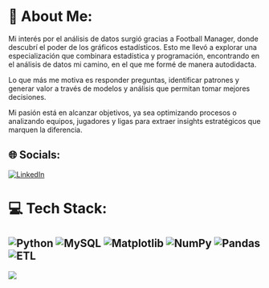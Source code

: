 # 💫 About Me:
Mi interés por el análisis de datos surgió gracias a Football Manager, donde descubrí el poder de los gráficos estadísticos. Esto me llevó a explorar una especialización que combinara estadística y programación, encontrando en el análisis de datos mi camino, en el que me formé de manera autodidacta.

Lo que más me motiva es responder preguntas, identificar patrones y generar valor a través de modelos y análisis que permitan tomar mejores decisiones.

Mi pasión está en alcanzar objetivos, ya sea optimizando procesos o analizando equipos, jugadores y ligas para extraer insights estratégicos que marquen la diferencia.

## 🌐 Socials:
[![LinkedIn](https://img.shields.io/badge/LinkedIn-%230077B5.svg?logo=linkedin&logoColor=white)](https://linkedin.com/in/AgustinPira) 

# 💻 Tech Stack:
![Python](https://img.shields.io/badge/python-3670A0?style=for-the-badge&logo=python&logoColor=ffdd54)
![MySQL](https://img.shields.io/badge/MySQL-4479A1?logo=mysql&logoColor=fff)
![Matplotlib](https://custom-icon-badges.demolab.com/badge/Matplotlib-71D291?logo=matplotlib&logoColor=fff)
![NumPy](https://img.shields.io/badge/NumPy-4DABCF?logo=numpy&logoColor=fff)
![Pandas](https://img.shields.io/badge/Pandas-150458?logo=pandas&logoColor=fff)
![ETL](https://custom-icon-badges.demolab.com/badge/ETL-9370DB?logo=etl-logo&logoColor=fff)
---
[![](https://visitcount.itsvg.in/api?id=DaikoAP&icon=0&color=0)](https://visitcount.itsvg.in)

<!-- Proudly created with GPRM ( https://gprm.itsvg.in ) -->

